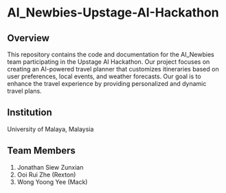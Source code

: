 # AI_Newbies-Upstage-AI-Hackathon

## Overview
This repository contains the code and documentation for the AI_Newbies team participating in the Upstage AI Hackathon. Our project focuses on creating an AI-powered travel planner that customizes itineraries based on user preferences, local events, and weather forecasts. Our goal is to enhance the travel experience by providing personalized and dynamic travel plans.

## Institution
University of Malaya, Malaysia

## Team Members
1. Jonathan Siew Zunxian
2. Ooi Rui Zhe (Rexton)
3. Wong Yoong Yee (Mack)
